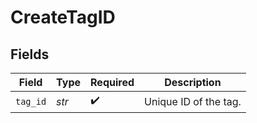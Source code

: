 # CreateTagID


## Fields

| Field                 | Type                  | Required              | Description           |
| --------------------- | --------------------- | --------------------- | --------------------- |
| `tag_id`              | *str*                 | :heavy_check_mark:    | Unique ID of the tag. |